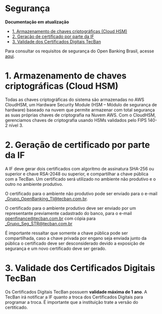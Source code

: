 # Segurança

**Documentação em atualização**

- [1. Armazenamento de chaves criptográficas (Cloud HSM)](#1-armazenamento-de-chaves-criptográficas-cloud-hsm)
- [2. Geração de certificado por parte da IF](#2-geração-de-certificado-por-parte-da-if)
- [3. Validade dos Certificados Digitais TecBan](#3-validade-dos-certificados-digitais-tecban)


Para consultar os requisitos de segurança do Open Banking Brasil, acesse [aqui](https://openbanking-brasil.github.io/areadesenvolvedor/#seguranca).


# 1. Armazenamento de chaves criptográficas (Cloud HSM)

Todas as chaves criptográficas do sistema são armazenadas no AWS CloudHSM, um Hardware Security Module (HSM – Módulo de segurança de hardware) baseado na nuvem que permite armazenar com total segurança as suas próprias chaves de criptografia na Nuvem AWS. Com o CloudHSM, gerenciamos chaves de criptografia usando HSMs validados pelo FIPS 140-2 nível 3. 


# 2. Geração de certificado por parte da IF

A IF deve gerar dois certificados com algoritmo de assinatura SHA-256 ou superior e chave RSA-2048 ou superior, e compartilhar a chave pública com a TecBan.
Um certificado será utilizado no ambiente não produtivo e o outro no ambiente produtivo.

O certificado para o ambiente não produtivo pode ser enviado para o e-mail _Grupo_OpenBanking_TI@tecban.com.br.

O certificado para o ambiente produtivo deve ser enviado por um representante previamente cadastrado do banco, para o e-mail openfinance@tecban.com.br com cópia para _Grupo_Seg_STR@tecban.com.br

É importante ressaltar que somente a chave pública pode ser compartilhada, caso a chave privada por engano seja enviada junto da pública o certificado deve ser desconsiderado devido a exposição de segurança e um novo certificado deve ser gerado.


# 3. Validade dos Certificados Digitais TecBan 

Os Certificados Digitais TecBan possuem **validade máxima de 1 ano**. 
A TecBan irá notificar a IF quanto a troca dos Certificados Digitais para programar a troca. É importante que a instituição trate a versão do certiticado.
